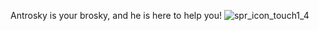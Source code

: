 Antrosky is your brosky, and he is here to help you! ![spr_icon_touch1_4](https://github.com/Antrosky/Antrosky/assets/151051802/fbd1d5f8-339f-4770-81bc-90c31f11d440)


<!---
Antrosky/Antrosky is a ✨ special ✨ repository because its `README.md` (this file) appears on your GitHub profile.
You can click the Preview link to take a look at your changes.
--->
